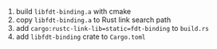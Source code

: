 1. build `libfdt-binding.a` with cmake
2. copy `libfdt-binding.a` to Rust link search path
3. add `cargo:rustc-link-lib=static=fdt-binding` to `build.rs`
4. add `libfdt-binding` crate to `Cargo.toml`